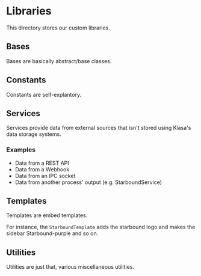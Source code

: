 # Libraries

This directory stores our custom libraries.

## Bases

Bases are basically abstract/base classes.

## Constants

Constants are self-explantory.

## Services

Services provide data from external sources that isn't stored using Klasa's data storage systems.

### Examples

- Data from a REST API
- Data from a Webhook
- Data from an IPC socket
- Data from another process' output (e.g. StarboundService)

## Templates

Templates are embed templates.

For instance, the `StarboundTemplate` adds the starbound logo and makes the sidebar Starbound-purple and so on.

## Utilities

Utilities are just that, various miscellaneous utilities.
